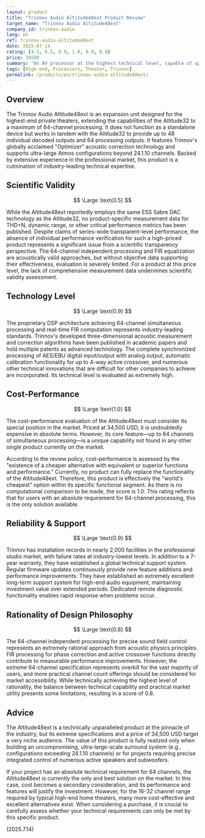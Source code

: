 ```yaml
---
layout: product
title: "Trinnov Audio Altitude48ext Product Review"
target_name: "Trinnov Audio Altitude48ext"
company_id: trinnov-audio
lang: en
ref: trinnov-audio-altitude48ext
date: 2025-07-14
rating: [4.1, 0.5, 0.9, 1.0, 0.9, 0.8]
price: 34500
summary: "An AV processor at the highest technical level, capable of up to 64-channel processing. Due to the lack of competitors, its unique value earns it the highest cost-performance rating."
tags: [High-end, Processors, Theater, Trinnov]
permalink: /products/en/trinnov-audio-altitude48ext/
---
```

## Overview

The Trinnov Audio Altitude48ext is an expansion unit designed for the highest-end private theaters, extending the capabilities of the Altitude32 to a maximum of 64-channel processing. It does not function as a standalone device but works in tandem with the Altitude32 to provide up to 48 individual decoded outputs and 64 processing outputs. It features Trinnov's globally acclaimed "Optimizer" acoustic correction technology and supports ultra-large Atmos configurations beyond 24.1.10 channels. Backed by extensive experience in the professional market, this product is a culmination of industry-leading technical expertise.

## Scientific Validity

$$ \Large \text{0.5} $$

While the Altitude48ext reportedly employs the same ESS Sabre DAC technology as the Altitude32, no product-specific measurement data for THD+N, dynamic range, or other critical performance metrics has been published. Despite claims of series-wide transparent-level performance, the absence of individual performance verification for such a high-priced product represents a significant issue from a scientific transparency perspective. The 64-channel independent processing and FIR equalization are acoustically valid approaches, but without objective data supporting their effectiveness, evaluation is severely limited. For a product at this price level, the lack of comprehensive measurement data undermines scientific validity assessment.

## Technology Level

$$ \Large \text{0.9} $$

The proprietary DSP architecture achieving 64-channel simultaneous processing and real-time FIR computation represents industry-leading standards. Trinnov's developed three-dimensional acoustic measurement and correction algorithms have been published in academic papers and hold multiple patents as advanced technology. The complete synchronized processing of AES/EBU digital input/output with analog output, automatic calibration functionality for up to 4-way active crossover, and numerous other technical innovations that are difficult for other companies to achieve are incorporated. Its technical level is evaluated as extremely high.

## Cost-Performance

$$ \Large \text{1.0} $$

The cost-performance evaluation of the Altitude48ext must consider its special position in the market. Priced at 34,500 USD, it is undoubtedly expensive in absolute terms. However, its core feature—up to 64 channels of simultaneous processing—is a unique capability not found in any other single product currently on the market.

According to the review policy, cost-performance is assessed by the "existence of a cheaper alternative with equivalent or superior functions and performance." Currently, no product can fully replace the functionality of the Altitude48ext. Therefore, this product is effectively the "world's cheapest" option within its specific functional segment. As there is no computational comparison to be made, the score is 1.0. This rating reflects that for users with an absolute requirement for 64-channel processing, this is the only solution available.

## Reliability & Support

$$ \Large \text{0.9} $$

Trinnov has installation records in nearly 2,000 facilities in the professional studio market, with failure rates at industry-lowest levels. In addition to a 7-year warranty, they have established a global technical support system. Regular firmware updates continuously provide new feature additions and performance improvements. They have established an extremely excellent long-term support system for high-end audio equipment, maintaining investment value over extended periods. Dedicated remote diagnostic functionality enables rapid response when problems occur.

## Rationality of Design Philosophy

$$ \Large \text{0.8} $$

The 64-channel independent processing for precise sound field control represents an extremely rational approach from acoustic physics principles. FIR processing for phase correction and active crossover functions directly contribute to measurable performance improvements. However, the extreme 64-channel specification represents overkill for the vast majority of users, and more practical channel count offerings should be considered for market accessibility. While technically achieving the highest level of rationality, the balance between technical capability and practical market utility presents some limitations, resulting in a score of 0.8.

## Advice

The Altitude48ext is a technically unparalleled product at the pinnacle of the industry, but its extreme specifications and a price of 34,500 USD target a very niche audience. The value of this product is fully realized only when building an uncompromising, ultra-large-scale surround system (e.g., configurations exceeding 24.1.10 channels) or for projects requiring precise integrated control of numerous active speakers and subwoofers.

If your project has an absolute technical requirement for 64 channels, the Altitude48ext is currently the only and best solution on the market. In this case, cost becomes a secondary consideration, and its performance and features will justify the investment. However, for the 16-32 channel range required by typical high-end home theaters, many more cost-effective and excellent alternatives exist. When considering a purchase, it is crucial to carefully assess whether your technical requirements can only be met by this specific product.

(2025.7.14)
